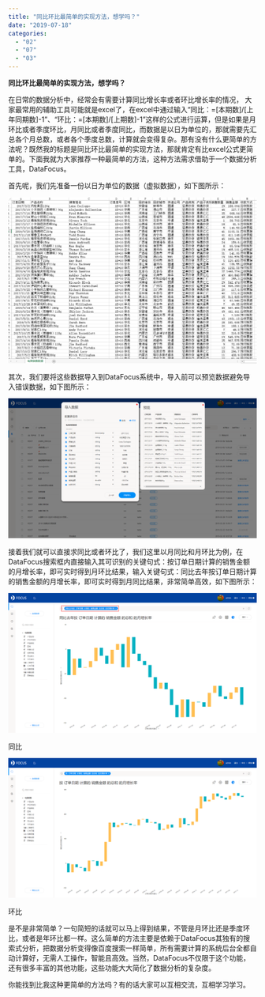 ```yaml
---
title: "同比环比最简单的实现方法，想学吗？"
date: "2019-07-18"
categories: 
  - "02"
  - "07"
  - "03"
---
```


**同比环比最简单的实现方法，想学吗？**

在日常的数据分析中，经常会有需要计算同比增长率或者环比增长率的情况， 大家最常用的辅助工具可能就是excel了，在excel中通过输入“同比：=\[本期数\]/\[上年同期数\]-1”、“环比：=\[本期数\]/\[上期数\]-1”这样的公式进行运算，但是如果是月环比或者季度环比，月同比或者季度同比，而数据是以日为单位的，那就需要先汇总各个月总数，或者各个季度总数，计算就会变得复杂。那有没有什么更简单的方法呢？既然我的标题是同比环比最简单的实现方法，那就肯定有比excel公式更简单的。下面我就为大家推荐一种最简单的方法，这种方法需求借助于一个数据分析工具，DataFocus。

首先呢，我们先准备一份以日为单位的数据（虚拟数据），如下图所示：

![](images/word-image-224.png)

其次，我们要将这些数据导入到DataFocus系统中，导入前可以预览数据避免导入错误数据，如下图所示：

![](images/word-image-225.png)

接着我们就可以直接求同比或者环比了，我们这里以月同比和月环比为例，在DataFocus搜索框内直接输入其可识别的关键句式：按订单日期计算的销售金额的月增长率，即可实时得到月环比结果，输入关键句式：同比去年按订单日期计算的销售金额的月增长率，即可实时得到月同比结果，非常简单高效，如下图所示：

![](images/word-image-226.png)

同比

![](images/word-image-227.png)

环比

是不是非常简单？一句简短的话就可以马上得到结果，不管是月环比还是季度环比，或者是年环比都一样。这么简单的方法主要是依赖于DataFocus其独有的搜索式分析，把数据分析变得像百度搜索一样简单，所有需要计算的系统后台全都自动计算好，无需人工操作，智能且高效。当然，DataFocus不仅限于这个功能，还有很多丰富的其他功能，这些功能大大简化了数据分析的复杂度。

你能找到比我这种更简单的方法吗？有的话大家可以互相交流，互相学习学习。
